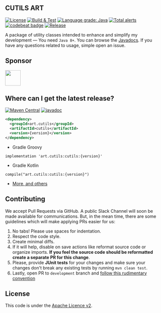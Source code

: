 ## CUTILS ART

[![License](https://img.shields.io/github/license/honerfor/cutils)](#License)
[![Build & Test](https://github.com/B0BAI/cutils/actions/workflows/maven.yml/badge.svg)](https://github.com/B0BAI/cutils/actions/workflows/maven.yml)
[![Language grade: Java](https://img.shields.io/lgtm/grade/java/g/B0BAI/cutils.svg?logo=lgtm&logoWidth=18)](https://lgtm.com/projects/g/B0BAI/cutils/context:java)
[![Total alerts](https://img.shields.io/lgtm/alerts/g/B0BAI/cutils.svg?logo=lgtm&logoWidth=18)](https://lgtm.com/projects/g/B0BAI/cutils/alerts/)
[![codebeat badge](https://codebeat.co/badges/0938a891-4a79-4966-b914-e07720cd1771)](https://codebeat.co/projects/github-com-b0bai-cutils-master)
[![Release](https://github.com/B0BAI/cutils/actions/workflows/maven-publish.yml/badge.svg)](https://github.com/B0BAI/cutils/actions/workflows/maven-publish.yml)

A package of utility classes intended to enhance and simplify my development — You need `Java 8+`. You can browse the [Javadocs](https://javadoc.io/doc/art.cutils/cutils). If you have any questions related to usage, simple open an issue.



## Sponsor
<a href="https://www.jetbrains.com/?from=Cutils" target="_blank"><img src="https://avatars0.githubusercontent.com/u/878437?s=200&v=4" width="50"></a>



## Where can I get the latest release?
[![Maven Central](https://img.shields.io/maven-central/v/art.cutils/cutils)](https://search.maven.org/artifact/art.cutils/cutils)
[![javadoc](https://javadoc.io/badge/art.cutils/cutils.svg?color=brown)](https://javadoc.io/doc/art.cutils/cutils)

```xml
<dependency>
  <groupId>art.cutils</groupId>
  <artifactId>cutils</artifactId>
  <version>{version}</version>
</dependency> 
```
- Gradle Groovy
```
implementation 'art.cutils:cutils:{version}'
```
- Gradle Kotlin
```
compile("art.cutils:cutils:{version}")
```
- [More, and others](https://search.maven.org/artifact/art.cutils/cutils)



## Contributing
We accept Pull Requests via GitHub. A public Slack Channel will soon be made available for communications.
But, in the mean time, there are some guidelines which will make applying PRs easier for us:

1. No tabs! Please use spaces for indentation.
2. Respect the code style.
3. Create minimal diffs.
4. If it will help, disable on save actions like reformat source code or organize imports. **If you feel the source code should be reformatted create a separate PR for this change**.
5. Please, provide **JUnit tests** for your changes and make sure your changes don't break any existing tests by running `mvn clean test`.
6. Lastly, open PR to `development` branch and [follow this rudimentary convention](https://blog.jasonmeridth.com/posts/do-not-issue-pull-requests-from-your-master-branch/)

## License

This code is under the [Apache Licence v2](https://github.com/prohorde/cutils/blob/master/LICENSE).
